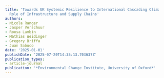 ```yaml
---
title: 'Towards UK Systemic Resilience to International Cascading Climate Risks: The
  Role of Infrastructure and Supply Chains'
authors:
- Nicola Ranger
- Jasper Verschuur
- Roosa Lambin
- Mathias Weidinger
- Gregory Briffa
- Juan Sabuco
date: '2025-01-01'
publishDate: '2025-07-20T14:35:13.703637Z'
publication_types:
- article-journal
publication: '*Environmental Change Institute, University of Oxford*'
---
```

